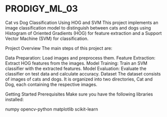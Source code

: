 # PRODIGY_ML_03
Cat vs Dog Classification Using HOG and SVM
This project implements an image classification model to distinguish between cats and dogs using Histogram of Oriented Gradients (HOG) for feature extraction and a Support Vector Machine (SVM) for classification.

Project Overview
The main steps of this project are:

Data Preparation: Load images and preprocess them.
Feature Extraction: Extract HOG features from the images.
Model Training: Train an SVM classifier with the extracted features.
Model Evaluation: Evaluate the classifier on test data and calculate accuracy.
Dataset
The dataset consists of images of cats and dogs. It is organized into two directories, Cat and Dog, each containing the respective images.

Getting Started
Prerequisites
Make sure you have the following libraries installed:

numpy
opencv-python
matplotlib
scikit-learn
